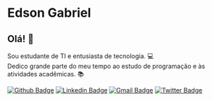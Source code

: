 # Edson Gabriel

## Olá! :wave:
Sou estudante de TI e entusiasta de tecnologia. :computer:
<br /> Dedico grande parte do meu tempo ao estudo de programação e às atividades acadêmicas. :books:

[![Github Badge](https://img.shields.io/badge/-Github-000?style=flat-square&logo=Github&logoColor=white&link=https://github.com/edsongabriel)](https://github.com/edsongabriel)
[![Linkedin Badge](https://img.shields.io/badge/-LinkedIn-blue?style=flat-square&logo=Linkedin&logoColor=white&link=https://www.linkedin.com/in/edson-gabriel-ferreira-gomes-b76194180/)](https://www.linkedin.com/in/edson-gabriel-ferreira-gomes-b76194180/)
[![Gmail Badge](https://img.shields.io/badge/-Gmail-c14438?style=flat-square&logo=Gmail&logoColor=white&link=mailto:edsongabriel2000.eg@gmail.com)](mailto:edsongabriel2000.eg@gmail.com)
[![Twitter Badge](https://img.shields.io/badge/-Twitter-blue?style=flat-square&logo=Twitter&logoColor=white&link=https://twitter.com/edsongabrielfg)](https://twitter.com/edsongabrielfg)
<!--
### Hi there 👋

<!--
**edsongabriel/edsongabriel** is a ✨ _special_ ✨ repository because its `README.md` (this file) appears on your GitHub profile.



<!--
Here are some ideas to get you started:
<!--
- 🔭 I’m currently working on ...
- 🌱 I’m currently learning ...
- 👯 I’m looking to collaborate on ...
- 🤔 I’m looking for help with ...
- 💬 Ask me about ...
- 📫 How to reach me: ...
- 😄 Pronouns: ...
- ⚡ Fun fact: ...
-->
